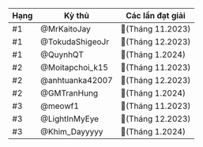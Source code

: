 Hạng|Kỳ thủ|Các lần đạt giải
---|---|---
#1|@MrKaitoJay|🥇(Tháng 11.2023)
#1|@TokudaShigeoJr|🥇(Tháng 12.2023)
#1|@QuynhQT|🥇(Tháng 1.2024)
#2|@Moitapchoi_k15|🥈(Tháng 11.2023)
#2|@anhtuanka42007|🥈(Tháng 12.2023)
#2|@GMTranHung|🥈(Tháng 1.2024)
#3|@meowf1|🥉(Tháng 11.2023)
#3|@LightInMyEye|🥉(Tháng 12.2023)
#3|@Khim_Dayyyyy|🥉(Tháng 1.2024)

